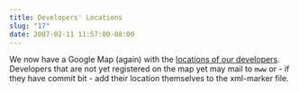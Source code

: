 ```yaml
---
title: Developers' Locations
slug: "17"
date: 2007-02-11 11:57:00-08:00
---
```


We now have a Google Map (again) with the [locations of our developers](https://svn.macports.org/repository/macports/users/mww/map.html). Developers that are not yet registered on the map yet may mail to `mww` or - if they have commit bit - add their location themselves to the xml-marker file.
